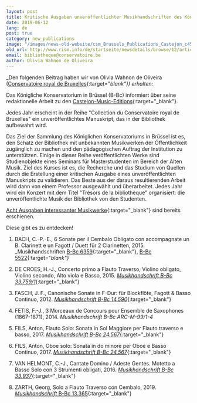 ```yaml
---
layout: post
title: Kritische Ausgaben unveröffentlichter Musikhandschriften des Königlichen Konservatoriums in Brüssel
date: 2019-06-12
lang: de
post: true
category: new_publications
image: "/images/news-old-website/csm_Brussels_Publications_Castejon_c45636c12b.png"
old_url: http://www.rism.info/de/startseite/newsdetails/browse/12/article/64/critical-editions-of-unpublished-music-manuscripts-from-the-royal-conservatory-of-brussels-b-bc.html
email: bibliotheque@conservatoire.be
author: Olivia Wahnon de Oliveira
---
```


_Den folgenden Beitrag haben wir von Olivia Wahnon de Oliveira ([Conservatoire royal de Bruxelles](http://www.conservatoire.be){:target="_blank"}) erhalten:_

Das Königliche Konservatorium in Brüssel (B-Bc) informiert über seine redaktionelle Arbeit zu den [Castejon-Music-Editions](http://www.castejon-music-editions.com/){:target="_blank"}.

Jedes Jahr erscheint in der Reihe "Collection du Conservatoire royal de Bruxelles" ein unveröffentlichtes Manuskript, das in der Bibliothek aufbewahrt wird.

Das Ziel der Sammlung des Königlichen Konservatoriums in Brüssel ist es, den Schatz der Bibliothek mit unbekannten Musikwerken der Öffentlichkeit zugänglich zu machen und den pädagogischen Auftrag der Institution zu unterstützen. Einige in dieser Reihe veröffentlichten Werke sind Studienobjekte eines Seminars für Masterstudenten im Bereich der Alten Musik. Ziel des Kurses ist es, die Recherche und das Studium von Quellen durch die Erstellung einer kritischen Ausgabe eines unveröffentlichten Manuskripts zu validieren. Das Beste aus der daraus resultierenden Arbeit wird dann von einem Professor ausgewählt und überarbeitet. Jedes Jahr wird ein Konzert mit dem Titel "Trésors de la bibliothèque" organisiert: die unveröffentlichte Musik der Bibliothek von den Studenten.

[Acht Ausgaben interessanter Musikwerke](http://www.castejon-music-editions.com/catalog/index.php?cPath=61&osCsid=kvs1m2l6b0pu47541p1gptags2){:target="_blank"} sind bereits erschienen.

Diese gibt es zu entdecken!

1. BACH, C.-P.-E., 6 Sonate per il Cembalo Obligato con accompagnate un B. Clarinett e un Fagott / Duett für 2 Clarinetten, 2015.
_Musikhandschriften [B-Bc 6359](https://opac.rism.info/search?id=703000264&View=rism){:target="_blank"}, [B-Bc 5522](https://opac.rism.info/search?id=703000123&View=rism){:target="_blank"}_

2. DE CROES, H.-J., Concerto primo a Flauto Traverso, Violino obligato, Violino secondo, Alto viola e Basso, 2015.
[_Musikhandschrift B-Bc 33.759/1_](https://opac.rism.info/search?id=703002064&View=rism){:target="_blank"}

3. FASCH, J. F., Canonische Sonate in F-Dur: für Blockflöte, Fagott & Basso Continuo, 2012.
[_Musikhandschrift B-Bc 14.590_](https://opac.rism.info/search?id=701003271&View=rism){:target="_blank"}

4. FETIS, F.-J., 3 Morceaux de Concours pour Ensemble de Saxophones (1867-1871), 2014.
_Musikhandschrift B-Bc ARC-M-99/1-4_

5. FILS, Anton, Flauto Solo: Sonata in Sol Maggiore per Flauto traverso e basso, 2017.
[_Musikhandschrift B-Bc 24.567_](https://opac.rism.info/search?id=704003165&View=rism){:target="_blank"}

6. FILS, Anton, Oboe solo: Sonata in do minore per Oboe e Basso Continuo, 2017.
[_Musikhandschrift B-Bc 24.567_](https://opac.rism.info/search?id=704003165&View=rism){:target="_blank"}

7. VAN HELMONT, C.-J., Cantate Domino / Adeste Gentes. Motetto a Basso Solo con 3 Strumenti obligati, 2016.
[_Musikhandschrift B-Bc 33.937_](https://opac.rism.info/search?id=703000359&View=rism){:target="_blank"}

8. ZARTH, Georg, Solo a Flauto Traverso con Cembalo, 2019.
[_Musikhandschrift_ B-Bc 13.365](https://opac.rism.info/search?id=701002457&View=rism){:target="_blank"}